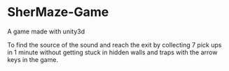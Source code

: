 # SherMaze-Game
A game made with unity3d


To find the source of the sound and reach the exit by collecting 7 pick ups in 1 minute without getting stuck in hidden walls and traps with the arrow keys in the game.
